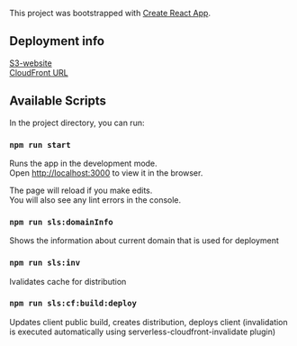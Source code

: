 This project was bootstrapped with [Create React App](https://github.com/facebook/create-react-app).

## Deployment info

[S3-website](http://shop-app-dev.s3-website-us-east-1.amazonaws.com/)<br />
[CloudFront URL](https://d109lgrwmvd06l.cloudfront.net)

## Available Scripts

In the project directory, you can run:

### `npm run start`

Runs the app in the development mode.<br />
Open [http://localhost:3000](http://localhost:3000) to view it in the browser.

The page will reload if you make edits.<br />
You will also see any lint errors in the console.

### `npm run sls:domainInfo`

Shows the information about current domain that is used for deployment

### `npm run sls:inv`

Ivalidates cache for distribution

### `npm run sls:cf:build:deploy`

Updates client public build, creates distribution, deploys client (invalidation is executed automatically using serverless-cloudfront-invalidate plugin)
